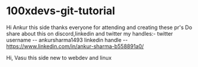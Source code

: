 # 100xdevs-git-tutorial
Hi Ankur this side thanks everyone for attending and creating these pr's 
Do share about this on discord,linkedin and twitter 
my handles:- 
twitter username -- ankursharma1493
linkedin handle  -- https://www.linkedin.com/in/ankur-sharma-b558891a0/

Hi, Vasu this side new to webdev and linux
